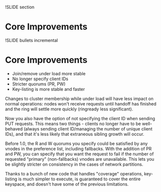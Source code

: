 !SLIDE section

# Core Improvements

!SLIDE bullets incremental

# Core Improvements

* Join/remove under load more stable
* No longer specify client IDs
* Stricter quorums (PR, PW)
* Key-listing is more stable and faster

<div class="note hidden">

Changes to cluster membership while under load will have less impact
on normal operations: nodes won't receive requests until handoff has
finished and the ring will settle more quickly (ringready less
significant).

Now you also have the option of not specifying the client ID when
sending PUT requests. This means two things - clients no longer have
to be well-behaved (always sending client ID/managing the number of
unique client IDs), and that it's less likely that extraneous sibling
growth will occur.

Before 1.0, the R and W quorums you specify could be satisfied by any
vnodes in the preference list, including fallbacks. With the addition
of PR and PW, you can specify that you want the request to fail if the
number of requested "primary" (non-fallbacks) vnodes are
unavailable. This lets you be slightly stricter on consistency in the
cases of network partitions.

Thanks to a bunch of new code that handles "coverage" operations,
key-listing is much simpler to execute, is guaranteed to cover the
entire keyspace, and doesn't have some of the previous limitations.

</div>
